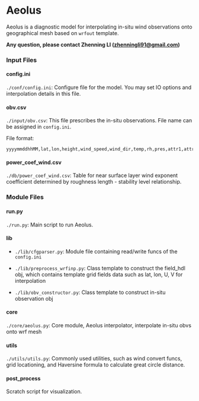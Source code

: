 
# Aeolus 

Aeolus is a diagnostic model for interpolating in-situ wind observations onto geographical mesh based on `wrfout` template.

**Any question, please contact Zhenning LI (zhenningli91@gmail.com)**

### Input Files

#### config.ini
`./conf/config.ini`: Configure file for the model. You may set IO options and interpolation details in this file.


#### obv.csv
`./input/obv.csv`: This file prescribes the in-situ observations. File name can be assigned in `config.ini`.

File format:
```
yyyymmddhhMM,lat,lon,height,wind_speed,wind_dir,temp,rh,pres,attr1,attr2
```

#### power_coef_wind.csv
`./db/power_coef_wind.csv`: Table for near surface layer wind exponent coefficient determined by roughness length - stability level relationship.

### Module Files

#### run.py
`./run.py`: Main script to run Aeolus. 

#### lib

* `./lib/cfgparser.py`: Module file containing read/write funcs of the `config.ini`

* `./lib/preprocess_wrfinp.py`: Class template to construct the field_hdl obj, which contains template grid fields data such as lat, lon, U, V for interpolation

* `./lib/obv_constructor.py`: Class template to construct in-situ observation obj

#### core 
`./core/aeolus.py`: Core module, Aeolus interpolator, interpolate in-situ obvs onto wrf mesh

#### utils
`./utils/utils.py`: Commonly used utilities, such as wind convert funcs, grid locationing, and Haversine formula to calculate great circle distance. 

#### post_process
Scratch script for visualization.
